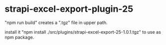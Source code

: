 # strapi-excel-export-plugin-25


"npm run build" creates a ".tgz" file in upper path.

install it "npm install ./src/plugins/strapi-excel-export-25-1.0.1.tgz" 
to use as npm package. 
